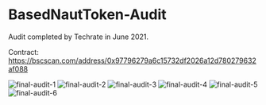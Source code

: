 # BasedNautToken-Audit

Audit completed by Techrate in June 2021.

Contract: https://bscscan.com/address/0x97796279a6c15732df2026a12d780279632af088

![final-audit-1](https://user-images.githubusercontent.com/83922122/122461697-60d05780-cfbc-11eb-962c-554a7f8f7a28.jpg)
![final-audit-2](https://user-images.githubusercontent.com/83922122/122461701-62018480-cfbc-11eb-9fc1-18123f1e0e97.jpg)
![final-audit-3](https://user-images.githubusercontent.com/83922122/122461704-62018480-cfbc-11eb-815a-120c36b5e8c4.jpg)
![final-audit-4](https://user-images.githubusercontent.com/83922122/122461706-629a1b00-cfbc-11eb-9f6f-65dadd050e99.jpg)
![final-audit-5](https://user-images.githubusercontent.com/83922122/122461707-6332b180-cfbc-11eb-8cb2-2c7ba328f728.jpg)
![final-audit-6](https://user-images.githubusercontent.com/83922122/122461709-6332b180-cfbc-11eb-9623-5dd55f50c3d7.jpg)
